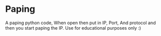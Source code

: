 # Paping
A paping python code, When open then put in IP, Port, And protocol and then you start paping the IP. Use for educational purposes only :)
